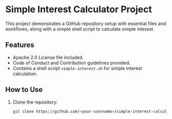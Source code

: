 # Simple Interest Calculator Project

This project demonstrates a GitHub repository setup with essential files and workflows, along with a simple shell script to calculate simple interest.

## Features
- Apache 2.0 License file included.
- Code of Conduct and Contribution guidelines provided.
- Contains a shell script `simple-interest.sh` for simple interest calculation.

## How to Use
1. Clone the repository:
   ```bash
   git clone https://github.com/<your-username>/simple-interest-calculator.git
